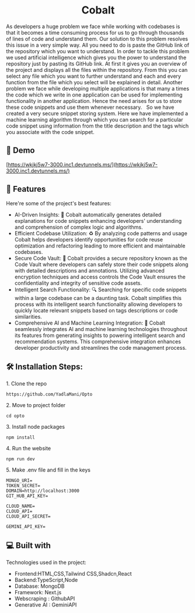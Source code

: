 <h1 align="center" id="title">Cobalt</h1>

<p id="description">As developers a huge problem we face while working with codebases is that it becomes a time consuming process for us to go through thousands of lines of code and understand them. Our solution to this problem resolves this issue in a very simple way. All you need to do is paste the GitHub link of the repository which you want to understand. In order to tackle this problem we used artificial intelligence which gives you the power to understand the repository just by pasting its GitHub link. At first it gives you an overview of the project and displays all the files within the repository. From this you can select any file which you want to further understand and each and every function from the file which you select will be explained in detail. Another problem we face while developing multiple applications is that many a times the code which we write in one application can be used for implementing functionality in another application. Hence the need arises for us to store these code snippets and use them whenever necessary.   So we have created a very secure snippet storing system. Here we have implemented a machine learning algorithm through which you can search for a particular code snippet using information from the title description and the tags which you associate with the code snippet.</p>

<h2>🚀 Demo</h2>

[https://wkjkj5w7-3000.inc1.devtunnels.ms/](https://wkjkj5w7-3000.inc1.devtunnels.ms/)

  
  
<h2>🧐 Features</h2>

Here're some of the project's best features:

*   AI-Driven Insights: 🧠 Cobalt automatically generates detailed explanations for code snippets enhancing developers' understanding and comprehension of complex logic and algorithms.
*   Efficient Codebase Utilization: ♻ By analyzing code patterns and usage Cobalt helps developers identify opportunities for code reuse optimization and refactoring leading to more efficient and maintainable codebases.
*   Secure Code Vault: 🔐 Cobalt provides a secure repository known as the Code Vault where developers can safely store their code snippets along with detailed descriptions and annotations. Utilizing advanced encryption techniques and access controls the Code Vault ensures the confidentiality and integrity of sensitive code assets.
*   Intelligent Search Functionality: 🔍 Searching for specific code snippets within a large codebase can be a daunting task. Cobalt simplifies this process with its intelligent search functionality allowing developers to quickly locate relevant snippets based on tags descriptions or code similarities.
*   Comprehensive AI and Machine Learning Integration: 🤖 Cobalt seamlessly integrates AI and machine learning technologies throughout its features from generating insights to powering intelligent search and recommendation systems. This comprehensive integration enhances developer productivity and streamlines the code management process.
<h2>🛠️ Installation Steps:</h2>

<p>1. Clone the repo</p>

```
https://github.com/YadlaMani/Opto
```

<p>2. Move to project folder</p>

```
cd opto
```

<p>3. Install node packages</p>

```
npm install
```

<p>4. Run the website</p>

```
npm run dev
```

<p>5. Make .env file and fill in the keys </p>

```
MONGO_URI=
TOKEN_SECRET=
DOMAIN=http://localhost:3000
GIT_HUB_API_KEY=

CLOUD_NAME=
CLOUD_API=
CLOUD_API_SECRET=

GEMINI_API_KEY=

```

<h2>💻 Built with</h2>

Technologies used in the project:

*   Frontend:HTML,CSS,Tailwind CSS,Shadcn,React
*   Backend:TypeScript,Node
*   Database: MongoDB
*   Framework: Next.js
*   Webscraping : GithubAPI
*   Generative AI : GeminiAPI

